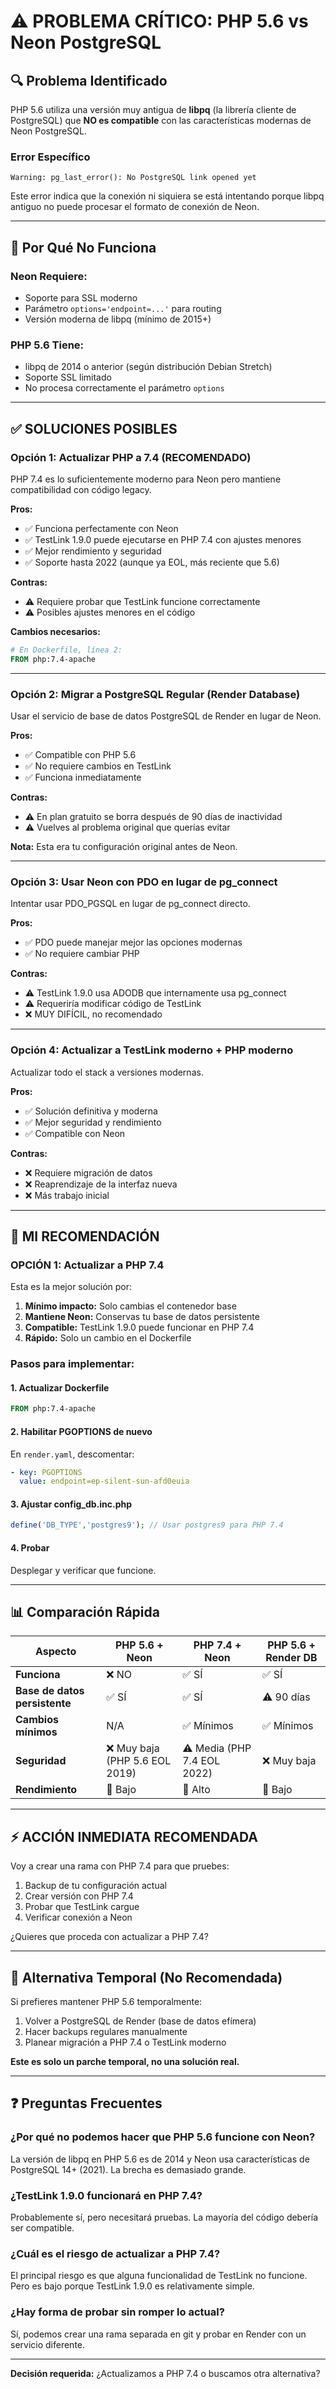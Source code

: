 # ⚠️ PROBLEMA CRÍTICO: PHP 5.6 vs Neon PostgreSQL

## 🔍 Problema Identificado

PHP 5.6 utiliza una versión muy antigua de **libpq** (la librería cliente de PostgreSQL) que **NO es compatible** con las características modernas de Neon PostgreSQL.

### Error Específico

```
Warning: pg_last_error(): No PostgreSQL link opened yet
```

Este error indica que la conexión ni siquiera se está intentando porque libpq antiguo no puede procesar el formato de conexión de Neon.

---

## 🚫 Por Qué No Funciona

### Neon Requiere:
- Soporte para SSL moderno
- Parámetro `options='endpoint=...'` para routing
- Versión moderna de libpq (mínimo de 2015+)

### PHP 5.6 Tiene:
- libpq de 2014 o anterior (según distribución Debian Stretch)
- Soporte SSL limitado
- No procesa correctamente el parámetro `options`

---

## ✅ SOLUCIONES POSIBLES

### **Opción 1: Actualizar PHP a 7.4 (RECOMENDADO)** 

PHP 7.4 es lo suficientemente moderno para Neon pero mantiene compatibilidad con código legacy.

**Pros:**
- ✅ Funciona perfectamente con Neon
- ✅ TestLink 1.9.0 puede ejecutarse en PHP 7.4 con ajustes menores
- ✅ Mejor rendimiento y seguridad
- ✅ Soporte hasta 2022 (aunque ya EOL, más reciente que 5.6)

**Contras:**
- ⚠️ Requiere probar que TestLink funcione correctamente
- ⚠️ Posibles ajustes menores en el código

**Cambios necesarios:**
```dockerfile
# En Dockerfile, línea 2:
FROM php:7.4-apache
```

---

### **Opción 2: Migrar a PostgreSQL Regular (Render Database)**

Usar el servicio de base de datos PostgreSQL de Render en lugar de Neon.

**Pros:**
- ✅ Compatible con PHP 5.6
- ✅ No requiere cambios en TestLink
- ✅ Funciona inmediatamente

**Contras:**
- ⚠️ En plan gratuito se borra después de 90 días de inactividad
- ⚠️ Vuelves al problema original que querías evitar

**Nota:** Esta era tu configuración original antes de Neon.

---

### **Opción 3: Usar Neon con PDO en lugar de pg_connect**

Intentar usar PDO_PGSQL en lugar de pg_connect directo.

**Pros:**
- ✅ PDO puede manejar mejor las opciones modernas
- ✅ No requiere cambiar PHP

**Contras:**
- ⚠️ TestLink 1.9.0 usa ADODB que internamente usa pg_connect
- ⚠️ Requeriría modificar código de TestLink
- ❌ MUY DIFÍCIL, no recomendado

---

### **Opción 4: Actualizar a TestLink moderno + PHP moderno**

Actualizar todo el stack a versiones modernas.

**Pros:**
- ✅ Solución definitiva y moderna
- ✅ Mejor seguridad y rendimiento
- ✅ Compatible con Neon

**Contras:**
- ❌ Requiere migración de datos
- ❌ Reaprendizaje de la interfaz nueva
- ❌ Más trabajo inicial

---

## 🎯 MI RECOMENDACIÓN

### **OPCIÓN 1: Actualizar a PHP 7.4**

Esta es la mejor solución por:

1. **Mínimo impacto:** Solo cambias el contenedor base
2. **Mantiene Neon:** Conservas tu base de datos persistente
3. **Compatible:** TestLink 1.9.0 puede funcionar en PHP 7.4
4. **Rápido:** Solo un cambio en el Dockerfile

### Pasos para implementar:

#### 1. Actualizar Dockerfile

```dockerfile
FROM php:7.4-apache
```

#### 2. Habilitar PGOPTIONS de nuevo

En `render.yaml`, descomentar:
```yaml
- key: PGOPTIONS
  value: endpoint=ep-silent-sun-afd0euia
```

#### 3. Ajustar config_db.inc.php

```php
define('DB_TYPE','postgres9'); // Usar postgres9 para PHP 7.4
```

#### 4. Probar

Desplegar y verificar que funcione.

---

## 📊 Comparación Rápida

| Aspecto | PHP 5.6 + Neon | PHP 7.4 + Neon | PHP 5.6 + Render DB |
|---------|----------------|----------------|---------------------|
| **Funciona** | ❌ NO | ✅ SÍ | ✅ SÍ |
| **Base de datos persistente** | ✅ SÍ | ✅ SÍ | ⚠️ 90 días |
| **Cambios mínimos** | N/A | ✅ Mínimos | ✅ Mínimos |
| **Seguridad** | ❌ Muy baja (PHP 5.6 EOL 2019) | ⚠️ Media (PHP 7.4 EOL 2022) | ❌ Muy baja |
| **Rendimiento** | 🐌 Bajo | 🚀 Alto | 🐌 Bajo |

---

## ⚡ ACCIÓN INMEDIATA RECOMENDADA

Voy a crear una rama con PHP 7.4 para que pruebes:

1. Backup de tu configuración actual
2. Crear versión con PHP 7.4
3. Probar que TestLink cargue
4. Verificar conexión a Neon

¿Quieres que proceda con actualizar a PHP 7.4?

---

## 🔧 Alternativa Temporal (No Recomendada)

Si prefieres mantener PHP 5.6 temporalmente:

1. Volver a PostgreSQL de Render (base de datos efímera)
2. Hacer backups regulares manualmente
3. Planear migración a PHP 7.4 o TestLink moderno

**Este es solo un parche temporal, no una solución real.**

---

## ❓ Preguntas Frecuentes

### ¿Por qué no podemos hacer que PHP 5.6 funcione con Neon?
La versión de libpq en PHP 5.6 es de 2014 y Neon usa características de PostgreSQL 14+ (2021). La brecha es demasiado grande.

### ¿TestLink 1.9.0 funcionará en PHP 7.4?
Probablemente sí, pero necesitará pruebas. La mayoría del código debería ser compatible.

### ¿Cuál es el riesgo de actualizar a PHP 7.4?
El principal riesgo es que alguna funcionalidad de TestLink no funcione. Pero es bajo porque TestLink 1.9.0 es relativamente simple.

### ¿Hay forma de probar sin romper lo actual?
Sí, podemos crear una rama separada en git y probar en Render con un servicio diferente.

---

**Decisión requerida:** ¿Actualizamos a PHP 7.4 o buscamos otra alternativa?
